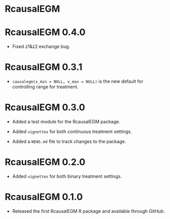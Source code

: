 # RcausalEGM

# RcausalEGM 0.4.0

* Fixed z1&z2 exchange bug.

# RcausalEGM 0.3.1

* `causalegm(x_min = NULL, x_max = NULL)` is the new default for controlling range for treatment.

# RcausalEGM 0.3.0

* Added a test module for the RcausalEGM package.

* Added `vignettes` for both continuous treatment settings.

* Added a `NEWS.md` file to track changes to the package.

# RcausalEGM 0.2.0

* Added `vignettes` for both binary treatment settings.

# RcausalEGM 0.1.0

* Released the first RcausalEGM R package and available through GitHub.
